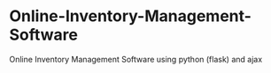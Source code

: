 # Online-Inventory-Management-Software
Online Inventory Management Software using python (flask) and ajax 
